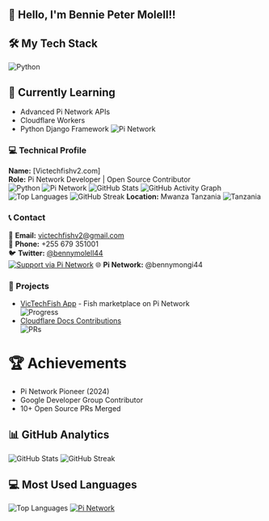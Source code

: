 ## 👋 Hello, I'm Bennie Peter Molell!!

## 🛠️ My Tech Stack
![Python](https://img.shields.io/badge/Python-3776AB?logo=python&logoColor=white)
## 🌱 Currently Learning
- Advanced Pi Network APIs
- Cloudflare Workers
- Python Django Framework
![Pi Network](https://img.shields.io/badge/Pi_Network-FF9900?logo=pi&logoColor=white)
### 💻 Technical Profile
**Name:** [Victechfishv2.com]  
**Role:** Pi Network Developer | Open Source Contributor  
![Python](https://img.shields.io/badge/Python-3776AB?logo=python&logoColor=white)
![Pi Network](https://img.shields.io/badge/Pi_Network-FF9900?logo=pi&logoColor=white)
![GitHub Stats](https://github-readme-stats.vercel.app/api?username=benniepeter&show_icons=true&theme=dark)
![GitHub Activity Graph](https://github-readme-activity-graph.vercel.app/graph?username=benniepeter&theme=github)
![Top Languages](https://github-readme-stats.vercel.app/api/top-langs/?username=benniepeter&layout=compact&theme=dark)
   ![GitHub Streak](https://streak-stats.demolab.com/?user=benniepeter&theme=dark)
**Location:** Mwanza Tanzania 
![Tanzania](https://img.shields.io/badge/From-Tanzania-1E8449)
### 📞 Contact
📧 **Email:** victechfishv2@gmail.com  
📱 **Phone:** +255 679 351001  
🐦 **Twitter:** [@bennymolell44](https://twitter.com/bennymolell44)  
[![Support via Pi Network](https://img.shields.io/badge/Support-Pi_Network-FF9900)](https://minepi.com/benniepeter)
🌐 **Pi Network:** @bennymongi44
### 🚀 Projects
- [VicTechFish App](https://victechfish-v2.com) - Fish marketplace on Pi Network  
  ![Progress](https://img.shields.io/badge/Status-In_Development-yellow)
- [Cloudflare Docs Contributions](https://github.com/cloudflare/cloudflare-docs)  
  ![PRs](https://img.shields.io/badge/PRs-2-blue)
# 🏆 Achievements
- Pi Network Pioneer (2024)
- Google Developer Group Contributor
- 10+ Open Source PRs Merged
## 📊 GitHub Analytics
![GitHub Stats](https://github-readme-stats.vercel.app/api?username=benniepeter&show_icons=true&theme=dark)
![GitHub Streak](https://streak-stats.demolab.com/?user=benniepeter&theme=dark)
## 💻 Most Used Languages
![Top Languages](https://github-readme-stats.vercel.app/api/top-langs/?username=benniepeter&layout=compact&theme=dark&hide=html,css)
[![Pi Network](https://img.shields.io/badge/Pi_Network-FF9900?logo=pi&logoColor=white)](https://minepi.com/benniepeter)
